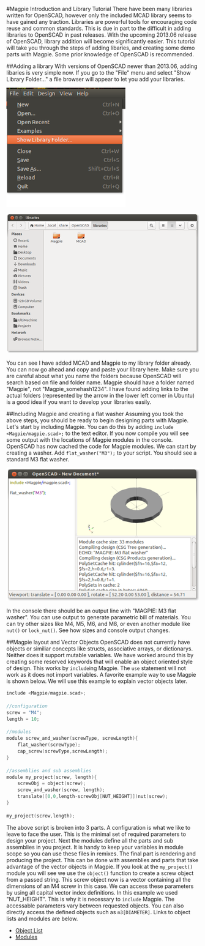 #Magpie Introduction and Library Tutorial
There have been many libraries written for OpenSCAD, however only the included MCAD library seems to have gained any traction. Libraries are powerful tools for encouraging code reuse and common standards. This is due in part to the difficult in adding libraries to OpenSCAD in past releases. With the upcoming 2013.06 release of OpenSCAD, library addition will become significantly easier. This tutorial will take you through the steps of adding libaries, and creating some demo parts with Magpie. Some prior knowledge of OpenSCAD is recommended.

##Adding a library
With versions of OpenSCAD newer than 2013.06, adding libaries is very simple now. If you go to the "File" menu and select "Show Library Folder..." a file browser will appear to let you add your libraries.

![Show Library Folder](./img/show_library_folder.png)

![Library Folder](./img/library_folder.png)

You can see I have added MCAD and Magpie to my library folder already. You can now go ahead and copy and paste your library here. Make sure you are careful about what you name the folders because OpenSCAD will search based on file and folder name. Magpie should have a folder named "Magpie", not "Magpie_somehash1234". I have found adding links to the actual folders (represented by the arrow in the lower left corner in Ubuntu) is a good idea if you want to develop your libraries easily. 

##Including Magpie and creating a flat washer
Assuming you took the above steps, you should be ready to begin designing parts with Magpie. Let's start by including Magpie. You can do this by adding `include <Magpie/magpie.scad>;` to the text editor. If you now compile you will see some output with the locations of Magpie modules in the console. OpenSCAD has now cached the code for Magpie modules. We can start by creating a washer. Add `flat_washer("M3");` to your script. You should see a standard M3 flat washer. 

![Flat Washer from Magpie](./img/flat_washer_demo.png)

In the console there should be an output line with "MAGPIE: M3 flat washer". You can use output to generate parametric bill of materials. You can try other sizes like M4, M5, M6, and M8, or even another module like `nut()` or `lock_nut()`. See how sizes and console output changes. 

##Magpie layout and Vector Objects
OpenSCAD does not currently have objects or similiar concepts like structs, associative arrays, or dictionarys. Neither does it support mutable variables. We have worked around this by creating some reserved keywords that will enable an object oriented style of design. This works by `include`ing Magpie. The `use` statement will not work as it does not import variables. A favorite example way to use Magpie is shown below. We will use this example to explain vector objects later.
```c
include <Magpie/magpie.scad>;

//configuration
screw = "M4";
length = 10;

//modules
module screw_and_washer(screwType, screwLength){
	flat_washer(screwType);
	cap_screw(screwType,screwLength);
}

//assemblies and sub assemblies
module my_project(screw, length){
	screwObj = object(screw);
	screw_and_washer(screw, length);
	translate([0,0,length-screwObj[NUT_HEIGHT]])nut(screw);
}

my_project(screw,length);
```
The above script is broken into 3 parts. A configuration is what we like to leave to face the user. This is the minimal set of required parameters to design your project. Next the modules define all the parts and sub assemblies in you project. It is handy to keep your variables in module scope so you can use these files in remixes. The final part is rendering and producing the project. This can be done with assemblies and parts that take advantage of the vector objects in Magpie. 
If you look at the `my_project()` module you will see we use the `object()` function to create a screw object from a passed string. This screw object now is a vector containing all the dimensions of an M4 screw in this case. We can access these parameters by using all capital vector index definitions. In this example we used "NUT_HEIGHT". This is why it is necessary to `include` Magpie. The accessable parameters vary between requested objects. You can also directly access the defined objects such as `m3[DIAMETER]`. Links to object lists and modules are below.
* [Object List](./object_list.md)
* [Modules](./modules.md)

